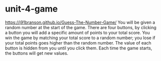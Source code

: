 # unit-4-game
https://j91branson.github.io/Guess-The-Number-Game/
You will be given a random number at the start of the game. There are four buttons, by clicking a button you will add a specific amount of points to your total score. You win the game by matching your total score to a random number; you lose if your total points goes higher than the random number. The value of each button is hidden from you until you click them. Each time the game starts, the buttons will get new values.
